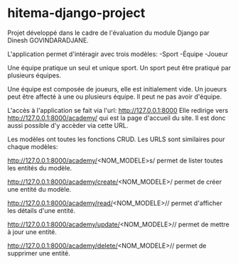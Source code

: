 # hitema-django-project
Projet développé dans le cadre de l'évaluation du module Django par Dinesh GOVINDARADJANE.

L'application permet d'intéragir avec trois modèles:
  -Sport
  -Équipe
  -Joueur
  
Une équipe pratique un seul et unique sport.
Un sport peut être pratiqué par plusieurs équipes.

Une équipe est composée de joueurs, elle est initialement vide.
Un joueurs peut être affecté à une ou plusieurs équipe. Il peut ne pas avoir d'équipe.

L'accès à l'application se fait via l'url: http://127.0.0.1:8000
Elle redirige vers http://127.0.0.1:8000/academy/ qui est la page d'accueil du site. Il est donc aussi possible d'y accèder via cette URL.

Les modèles ont toutes les fonctions CRUD. Les URLS sont similaires pour chaque modèles:

http://127.0.0.1:8000/academy/<NOM_MODELE>s/
permet de lister toutes les entités du modèle.

http://127.0.0.1:8000/academy/create/<NOM_MODELE>/
permet de créer une entité du modèle.

http://127.0.0.1:8000/academy/read/<NOM_MODELE>/<INT>/
permet d'afficher les détails d'une entité.

http://127.0.0.1:8000/academy/update/<NOM_MODELE>/<INT>/
permet de mettre à jour une entité.

http://127.0.0.1:8000/academy/delete/<NOM_MODELE>/<INT>/
permet de supprimer une entité.
